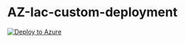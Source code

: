 # AZ-Iac-custom-deployment


[![Deploy to Azure](https://aka.ms/deploytoazurebutton)](https://portal.azure.com/#create/Microsoft.Template/uri/https://github.com/vinodkumarss/AZ-Iac-custom-deployment "Deploy to Azure")
